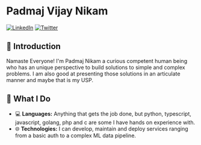 # Padmaj Vijay Nikam

[![LinkedIn](https://img.shields.io/badge/LinkedIn-Profile-blue)](https://www.linkedin.com/in/nikampadmaj/)
[![Twitter](https://img.shields.io/badge/Twitter-Profile-green)](https://twitter.com/NikamPadmaj)

## 👋 Introduction

Namaste Everyone! I'm Padmaj Nikam a curious competent human being who has an unique perspective to build solutions to simple and complex problems. I am also good at presenting those solutions in an articulate manner and maybe that is my USP. 

## 🚀 What I Do

- 💻 **Languages:** Anything that gets the job done, but python, typescript, javascript, golang, php and c are some I have hands on experience with.
- 🌐 **Technologies:** I can develop, maintain and deploy services ranging from a basic auth to a complex ML data pipeline. 
